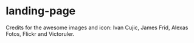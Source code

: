 # landing-page

Credits for the awesome images and icon: Ivan Cujic, James Frid, Alexas Fotos, Flickr and Victoruler.
